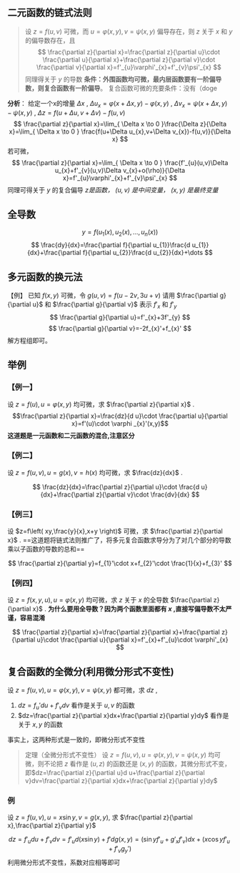 ## 二元函数的链式法则
>设 $z=f(u,v)$ 可微，而 $u=\varphi (x,y),v=\psi (x,y)$ 偏导存在，则 $z$ 关于 $x$ 和 $y$ 的偏导数存在，且
$$
\frac{\partial z}{\partial x}=\frac{\partial z}{\partial u}\cdot \frac{\partial u}{\partial x}+\frac{\partial z}{\partial v}\cdot \frac{\partial v}{\partial x}=f'_{u}\varphi'_{x}+f'_{v}\psi'_{x}
$$
同理得关于 $y$ 的导数
**条件：外围函数均可微，最内层函数要有一阶偏导数，则复合函数有一阶偏导**。
复合函数可微的充要条件：没有（doge

**分析**：
给定一个x的增量 $\Delta x$ , $\Delta u_{x}=\varphi (x+\Delta x,y)-\varphi (x,y)$ , $\Delta v_{x}=\psi (x+\Delta x,y)-\psi (x,y)$ , $\Delta z=f(u+\Delta u,v+\Delta v)-f(u,v)$ 
$$
	\frac{\partial z}{\partial x}=\lim_{ \Delta x \to 0 }\frac{\Delta z}{\Delta x}=\lim_{ \Delta x \to 0 } \frac{f(u+\Delta u_{x},v+\Delta v_{x})-f(u,v)}{\Delta x} 
$$
若可微，
$$
\frac{\partial z}{\partial x}=\lim_{ \Delta x \to 0 } \frac{f'_{u}(u,v)\Delta u_{x}+f'_{v}(u,v)\Delta v_{x}+o(\rho)}{\Delta x}=f'_{u}\varphi'_{x}+f'_{v}\psi'_{x}
$$
同理可得关于 $y$ 的复合偏导
*z是函数， $(u,v)$ 是中间变量， $(x,y)$ 是最终变量*
## 全导数
$$
	y=f(u_{1}(x),u_{2}(x),\dots,u_{n}(x))
$$
$$
		\frac{dy}{dx}=\frac{\partial f}{\partial u_{1}}\frac{d u_{1}}{dx}+\frac{\partial f}{\partial u_{2}}\frac{d u_{2}}{dx}+\dots
$$
## 多元函数的换元法
【例】
已知 $f(x,y)$ 可微，令 $g(u,v)=f(u-2v,3u+v)$ 请用 $\frac{\partial g}{\partial u}$ 和 $\frac{\partial g}{\partial v}$ 表示 $f'_{x}$ 和 $f'_{y}$ 
$$
\frac{\partial g}{\partial u}=f'_{x}+3f'_{y}
$$
$$
\frac{\partial g}{\partial v}=-2f_{x}'+f_{x}'
$$
解方程组即可。
## 举例
### 【例一】
设 $z=f(u),u=\varphi (x,y)$ 均可微，求 $\frac{\partial z}{\partial x}$ .	 $$\frac{\partial z}{\partial x}=\frac{dz}{d u}\cdot \frac{\partial u}{\partial x}=f'(u)\cdot \varphi _{x}'(x,y)$$ **这道题是一元函数和二元函数的混合,注意区分**

### 【例二】
设 $z=f(u,v),u=g(x),v=h(x)$ 均可微，求 $\frac{dz}{dx}$ .

$$
\frac{dz}{dx}=\frac{\partial z}{\partial u}\cdot \frac{d u}{dx}+\frac{\partial z}{\partial v}\cdot \frac{dv}{dx}
$$

### 【例三】
设 $z=f\left( xy,\frac{y}{x},x+y \right)$ 可微，求 $\frac{\partial z}{\partial x}$ .
==这道题将链式法则推广了，将多元复合函数求导分为了对几个部分的导数乘以子函数的导数的总和==

$$
\frac{\partial z}{\partial y}=f_{1}'\cdot x+f_{2}'\cdot \frac{1}{x}+f_{3}'
$$
### 【例四】
设 $z=f(x,y,u),u=\varphi (x,y)$ 均可微，求 $z$ 关于 $x$ 的全导数 $\frac{\partial z}{\partial x}$ .
**为什么要用全导数？因为两个函数里面都有 $x$ ,直接写偏导数不太严谨，容易混淆**

$$
	\frac{\partial z}{\partial x}=\frac{\partial z}{\partial x}+\frac{\partial z}{\partial u}\cdot \frac{\partial u}{\partial x}=f'_{x}+f'_{u}\cdot \varphi'_{x}
$$
## 复合函数的全微分(利用微分形式不变性) 
设 $z=f(u,v),u=\varphi (x,y),v=\psi (x,y)$ 都可微，求 $dz$ ,
1) $dz=f_{u}'d u+f'_{v}dv$ 看作是关于 $u,v$ 的函数 
2) $dz=\frac{\partial z}{\partial x}dx+\frac{\partial z}{\partial y}dy$  看作是关于 $x,y$ 的函数

事实上，这两种形式是一致的，即微分形式不变性

>定理（全微分形式不变性）
>设 $z=f(u,v),u=\varphi (x,y),v=\psi (x,y)$ 均可微，则不论把 $z$ 看作是 $(u,z)$ 的函数还是 $(x,y)$ 的函数，其微分形式不变，即$dz=\frac{\partial z}{\partial u}d u+\frac{\partial z}{\partial v}dv=\frac{\partial z}{\partial x}dx+\frac{\partial z}{\partial y}dy$  

### 例
设 $z=f(u,v),u=x\sin y,v=g(x,y),$ 求 $\frac{\partial z}{\partial x},\frac{\partial z}{\partial y}$ 

$$
		dz=f'_{u}d u+f'_{v}dv=f'_{u}d(x\sin y)+f'dg(x,y)=\left(\sin yf'_{u}+g'_{x}f'_{v}\right)dx+\left(x\cos yf'_{u}+f'_{v}g_{y}'\right)
$$
利用微分形式不变性，系数对应相等即可